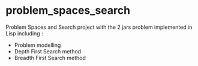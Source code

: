 # problem_spaces_search
Problem Spaces and Search project with the 2 jars problem implemented in Lisp including : 
- Problem modelling
- Depth First Search method
- Breadth First Search method
